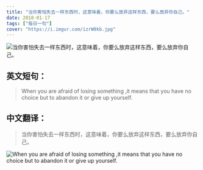 ```yaml
---
title: "当你害怕失去一样东西时，这意味着，你要么放弃这样东西，要么放弃你自己。"
date: 2018-01-17
tags: ["每日一句"]
cover: "https://i.imgur.com/izrW0kb.jpg"
---
```


![当你害怕失去一样东西时，这意味着，你要么放弃这样东西，要么放弃你自己。](https://i.imgur.com/VDor4Lj.jpg)

## 英文短句：
> When you are afraid of losing something ,it means that you have no choice but to abandon it or give up yourself. 

<!--more-->

## 中文翻译：
> 当你害怕失去一样东西时，这意味着，你要么放弃这样东西，要么放弃你自己。

![When you are afraid of losing something ,it means that you have no choice but to abandon it or give up yourself. ](https://i.imgur.com/DO6SUlI.jpg)


